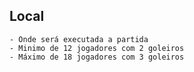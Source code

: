 
## Local
	- Onde será executada a partida
	- Minimo de 12 jogadores com 2 goleiros
	- Máximo de 18 jogadores com 3 goleiros
	
